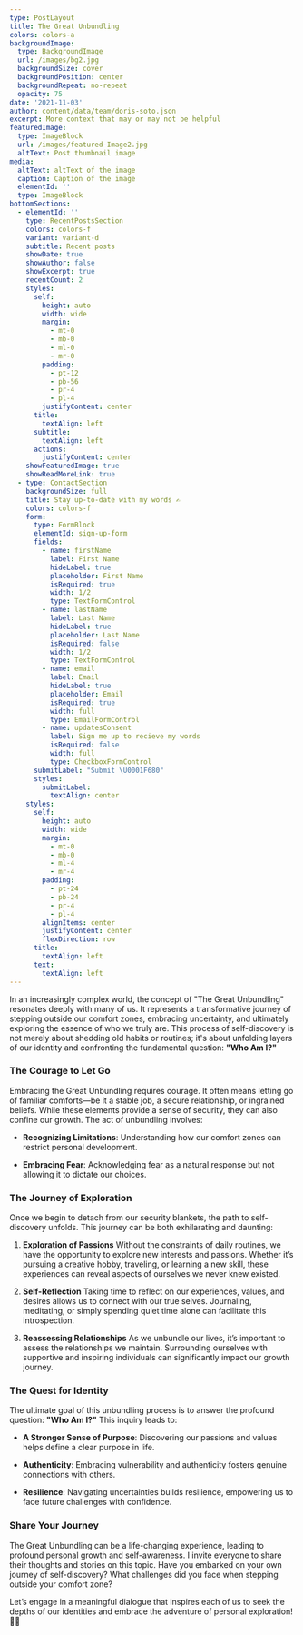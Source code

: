 ```yaml
---
type: PostLayout
title: The Great Unbundling
colors: colors-a
backgroundImage:
  type: BackgroundImage
  url: /images/bg2.jpg
  backgroundSize: cover
  backgroundPosition: center
  backgroundRepeat: no-repeat
  opacity: 75
date: '2021-11-03'
author: content/data/team/doris-soto.json
excerpt: More context that may or may not be helpful
featuredImage:
  type: ImageBlock
  url: /images/featured-Image2.jpg
  altText: Post thumbnail image
media:
  altText: altText of the image
  caption: Caption of the image
  elementId: ''
  type: ImageBlock
bottomSections:
  - elementId: ''
    type: RecentPostsSection
    colors: colors-f
    variant: variant-d
    subtitle: Recent posts
    showDate: true
    showAuthor: false
    showExcerpt: true
    recentCount: 2
    styles:
      self:
        height: auto
        width: wide
        margin:
          - mt-0
          - mb-0
          - ml-0
          - mr-0
        padding:
          - pt-12
          - pb-56
          - pr-4
          - pl-4
        justifyContent: center
      title:
        textAlign: left
      subtitle:
        textAlign: left
      actions:
        justifyContent: center
    showFeaturedImage: true
    showReadMoreLink: true
  - type: ContactSection
    backgroundSize: full
    title: Stay up-to-date with my words ✍️
    colors: colors-f
    form:
      type: FormBlock
      elementId: sign-up-form
      fields:
        - name: firstName
          label: First Name
          hideLabel: true
          placeholder: First Name
          isRequired: true
          width: 1/2
          type: TextFormControl
        - name: lastName
          label: Last Name
          hideLabel: true
          placeholder: Last Name
          isRequired: false
          width: 1/2
          type: TextFormControl
        - name: email
          label: Email
          hideLabel: true
          placeholder: Email
          isRequired: true
          width: full
          type: EmailFormControl
        - name: updatesConsent
          label: Sign me up to recieve my words
          isRequired: false
          width: full
          type: CheckboxFormControl
      submitLabel: "Submit \U0001F680"
      styles:
        submitLabel:
          textAlign: center
    styles:
      self:
        height: auto
        width: wide
        margin:
          - mt-0
          - mb-0
          - ml-4
          - mr-4
        padding:
          - pt-24
          - pb-24
          - pr-4
          - pl-4
        alignItems: center
        justifyContent: center
        flexDirection: row
      title:
        textAlign: left
      text:
        textAlign: left
---
```

In an increasingly complex world, the concept of "The Great Unbundling" resonates deeply with many of us. It represents a transformative journey of stepping outside our comfort zones, embracing uncertainty, and ultimately exploring the essence of who we truly are. This process of self-discovery is not merely about shedding old habits or routines; it's about unfolding layers of our identity and confronting the fundamental question: **"Who Am I?"**

### The Courage to Let Go

Embracing the Great Unbundling requires courage. It often means letting go of familiar comforts—be it a stable job, a secure relationship, or ingrained beliefs. While these elements provide a sense of security, they can also confine our growth. The act of unbundling involves:

*   **Recognizing Limitations**: Understanding how our comfort zones can restrict personal development.

*   **Embracing Fear**: Acknowledging fear as a natural response but not allowing it to dictate our choices.

### The Journey of Exploration

Once we begin to detach from our security blankets, the path to self-discovery unfolds. This journey can be both exhilarating and daunting:

1.  **Exploration of Passions**
    Without the constraints of daily routines, we have the opportunity to explore new interests and passions. Whether it’s pursuing a creative hobby, traveling, or learning a new skill, these experiences can reveal aspects of ourselves we never knew existed.

2.  **Self-Reflection**
    Taking time to reflect on our experiences, values, and desires allows us to connect with our true selves. Journaling, meditating, or simply spending quiet time alone can facilitate this introspection.

3.  **Reassessing Relationships**
    As we unbundle our lives, it’s important to assess the relationships we maintain. Surrounding ourselves with supportive and inspiring individuals can significantly impact our growth journey.

### The Quest for Identity

The ultimate goal of this unbundling process is to answer the profound question: **"Who Am I?"** This inquiry leads to:

*   **A Stronger Sense of Purpose**: Discovering our passions and values helps define a clear purpose in life.

*   **Authenticity**: Embracing vulnerability and authenticity fosters genuine connections with others.

*   **Resilience**: Navigating uncertainties builds resilience, empowering us to face future challenges with confidence.

### Share Your Journey

The Great Unbundling can be a life-changing experience, leading to profound personal growth and self-awareness. I invite everyone to share their thoughts and stories on this topic. Have you embarked on your own journey of self-discovery? What challenges did you face when stepping outside your comfort zone? 

Let’s engage in a meaningful dialogue that inspires each of us to seek the depths of our identities and embrace the adventure of personal exploration! 🌟💬



